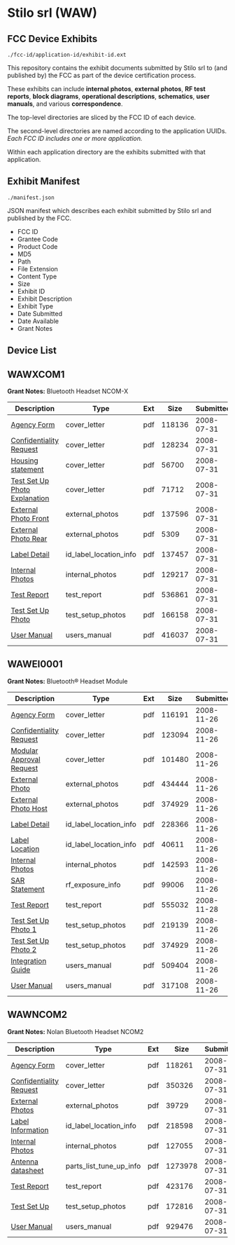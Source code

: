 # Stilo srl (WAW)
## FCC Device Exhibits

```
./fcc-id/application-id/exhibit-id.ext
```

This repository contains the exhibit documents submitted by Stilo srl to (and published by) the FCC as part of the device certification process.

These exhibits can include **internal photos**, **external photos**, **RF test reports**, **block diagrams**, **operational descriptions**, **schematics**, **user manuals**, and various **correspondence**.

The top-level directories are sliced by the FCC ID of each device.

The second-level directories are named according to the application UUIDs. *Each FCC ID includes one or more application.*

Within each application directory are the exhibits submitted with that application. 

## Exhibit Manifest

```
./manifest.json
```

JSON manifest which describes each exhibit submitted by Stilo srl and published by the FCC.

- FCC ID
- Grantee Code
- Product Code
- MD5
- Path
- File Extension
- Content Type
- Size
- Exhibit ID
- Exhibit Description
- Exhibit Type
- Date Submitted
- Date Available
- Grant Notes

## Device List
## WAWXCOM1
**Grant Notes:** Bluetooth Headset NCOM-X

| Description | Type | Ext | Size | Submitted | Available |
| ----------- | ---- | --- | ---- | --------- | --------- |
| [Agency Form](WAWXCOM1/2be1411c0d2015ad2b1374a280ba3ddf/978870.pdf) | cover_letter | pdf | 118136 | 2008-07-31 | 2008-07-31 |
| [Confidentiality Request](WAWXCOM1/2be1411c0d2015ad2b1374a280ba3ddf/978871.pdf) | cover_letter | pdf | 128234 | 2008-07-31 | 2008-07-31 |
| [Housing statement](WAWXCOM1/2be1411c0d2015ad2b1374a280ba3ddf/978872.pdf) | cover_letter | pdf | 56700 | 2008-07-31 | 2008-07-31 |
| [Test Set Up Photo Explanation](WAWXCOM1/2be1411c0d2015ad2b1374a280ba3ddf/978873.pdf) | cover_letter | pdf | 71712 | 2008-07-31 | 2008-07-31 |
| [External Photo Front](WAWXCOM1/2be1411c0d2015ad2b1374a280ba3ddf/978881.pdf) | external_photos | pdf | 137596 | 2008-07-31 | 2008-07-31 |
| [External Photo Rear](WAWXCOM1/2be1411c0d2015ad2b1374a280ba3ddf/978882.pdf) | external_photos | pdf | 5309 | 2008-07-31 | 2008-07-31 |
| [Label Detail](WAWXCOM1/2be1411c0d2015ad2b1374a280ba3ddf/978880.pdf) | id_label_location_info | pdf | 137457 | 2008-07-31 | 2008-07-31 |
| [Internal Photos](WAWXCOM1/2be1411c0d2015ad2b1374a280ba3ddf/978879.pdf) | internal_photos | pdf | 129217 | 2008-07-31 | 2008-07-31 |
| [Test Report](WAWXCOM1/2be1411c0d2015ad2b1374a280ba3ddf/978875.pdf) | test_report | pdf | 536861 | 2008-07-31 | 2008-07-31 |
| [Test Set Up Photo](WAWXCOM1/2be1411c0d2015ad2b1374a280ba3ddf/978876.pdf) | test_setup_photos | pdf | 166158 | 2008-07-31 | 2008-07-31 |
| [User Manual](WAWXCOM1/2be1411c0d2015ad2b1374a280ba3ddf/978874.pdf) | users_manual | pdf | 416037 | 2008-07-31 | 2008-07-31 |
## WAWEI0001
**Grant Notes:** Bluetooth® Headset Module

| Description | Type | Ext | Size | Submitted | Available |
| ----------- | ---- | --- | ---- | --------- | --------- |
| [Agency Form](WAWEI0001/b702d26eba7a9551ad7fd1eb29f8ceaf/1036093.pdf) | cover_letter | pdf | 116191 | 2008-11-26 | 2008-11-28 |
| [Confidentiality Request](WAWEI0001/b702d26eba7a9551ad7fd1eb29f8ceaf/1036094.pdf) | cover_letter | pdf | 123094 | 2008-11-26 | 2008-11-28 |
| [Modular Approval Request](WAWEI0001/b702d26eba7a9551ad7fd1eb29f8ceaf/1036095.pdf) | cover_letter | pdf | 101480 | 2008-11-26 | 2008-11-28 |
| [External Photo](WAWEI0001/b702d26eba7a9551ad7fd1eb29f8ceaf/1036097.pdf) | external_photos | pdf | 434444 | 2008-11-26 | 2008-11-28 |
| [External Photo Host](WAWEI0001/b702d26eba7a9551ad7fd1eb29f8ceaf/1036098.pdf) | external_photos | pdf | 374929 | 2008-11-26 | 2008-11-28 |
| [Label Detail](WAWEI0001/b702d26eba7a9551ad7fd1eb29f8ceaf/1036099.pdf) | id_label_location_info | pdf | 228366 | 2008-11-26 | 2008-11-28 |
| [Label Location](WAWEI0001/b702d26eba7a9551ad7fd1eb29f8ceaf/1036100.pdf) | id_label_location_info | pdf | 40611 | 2008-11-26 | 2008-11-28 |
| [Internal Photos](WAWEI0001/b702d26eba7a9551ad7fd1eb29f8ceaf/1036101.pdf) | internal_photos | pdf | 142593 | 2008-11-26 | 2008-11-28 |
| [SAR Statement](WAWEI0001/b702d26eba7a9551ad7fd1eb29f8ceaf/1036112.pdf) | rf_exposure_info | pdf | 99006 | 2008-11-26 | 2008-11-28 |
| [Test Report](WAWEI0001/b702d26eba7a9551ad7fd1eb29f8ceaf/1037090.pdf) | test_report | pdf | 555032 | 2008-11-28 | 2008-11-28 |
| [Test Set Up Photo 1](WAWEI0001/b702d26eba7a9551ad7fd1eb29f8ceaf/1036113.pdf) | test_setup_photos | pdf | 219139 | 2008-11-26 | 2008-11-28 |
| [Test Set Up Photo 2](WAWEI0001/b702d26eba7a9551ad7fd1eb29f8ceaf/1036098.pdf) | test_setup_photos | pdf | 374929 | 2008-11-26 | 2008-11-28 |
| [Integration Guide](WAWEI0001/b702d26eba7a9551ad7fd1eb29f8ceaf/1036104.pdf) | users_manual | pdf | 509404 | 2008-11-26 | 2008-11-28 |
| [User Manual](WAWEI0001/b702d26eba7a9551ad7fd1eb29f8ceaf/1036105.pdf) | users_manual | pdf | 317108 | 2008-11-26 | 2008-11-28 |
## WAWNCOM2
**Grant Notes:** Nolan Bluetooth Headset NCOM2

| Description | Type | Ext | Size | Submitted | Available |
| ----------- | ---- | --- | ---- | --------- | --------- |
| [Agency Form](WAWNCOM2/4d034009f59e3b3f64d6a6a949329b50/978979.pdf) | cover_letter | pdf | 118261 | 2008-07-31 | 2008-07-31 |
| [Confidentiality Request](WAWNCOM2/4d034009f59e3b3f64d6a6a949329b50/978980.pdf) | cover_letter | pdf | 350326 | 2008-07-31 | 2008-07-31 |
| [External Photos](WAWNCOM2/4d034009f59e3b3f64d6a6a949329b50/978988.pdf) | external_photos | pdf | 39729 | 2008-07-31 | 2008-07-31 |
| [Label Information](WAWNCOM2/4d034009f59e3b3f64d6a6a949329b50/978987.pdf) | id_label_location_info | pdf | 218598 | 2008-07-31 | 2008-07-31 |
| [Internal Photos](WAWNCOM2/4d034009f59e3b3f64d6a6a949329b50/978986.pdf) | internal_photos | pdf | 127055 | 2008-07-31 | 2008-07-31 |
| [Antenna datasheet](WAWNCOM2/4d034009f59e3b3f64d6a6a949329b50/978990.pdf) | parts_list_tune_up_info | pdf | 1273978 | 2008-07-31 | 2008-07-31 |
| [Test Report](WAWNCOM2/4d034009f59e3b3f64d6a6a949329b50/978982.pdf) | test_report | pdf | 423176 | 2008-07-31 | 2008-07-31 |
| [Test Set Up](WAWNCOM2/4d034009f59e3b3f64d6a6a949329b50/978983.pdf) | test_setup_photos | pdf | 172816 | 2008-07-31 | 2008-07-31 |
| [User Manual](WAWNCOM2/4d034009f59e3b3f64d6a6a949329b50/978981.pdf) | users_manual | pdf | 929476 | 2008-07-31 | 2008-07-31 |

